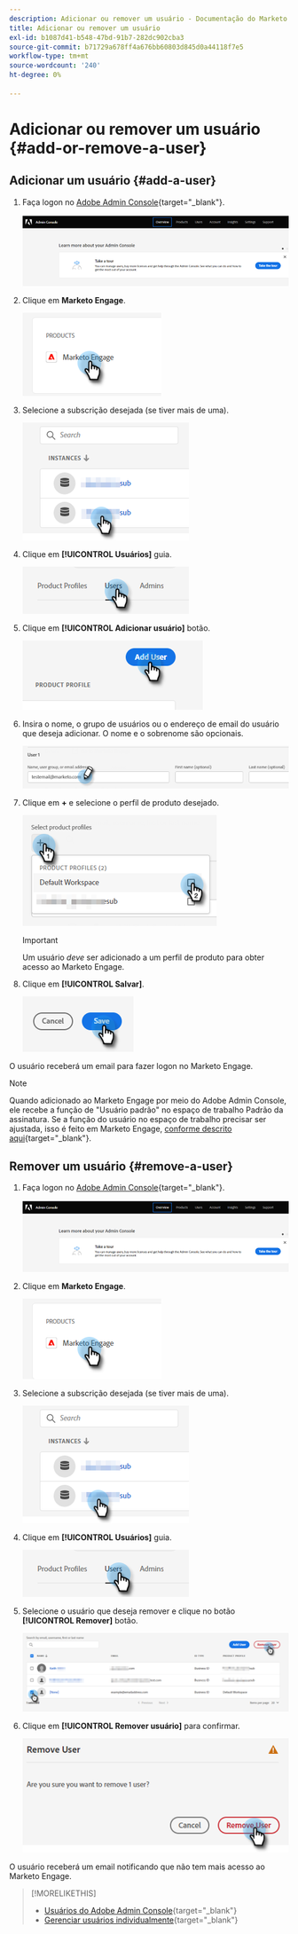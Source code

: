 ```yaml
---
description: Adicionar ou remover um usuário - Documentação do Marketo - Documentação do produto
title: Adicionar ou remover um usuário
exl-id: b1087d41-b548-47bd-91b7-282dc902cba3
source-git-commit: b71729a678ff4a676bb60803d845d0a44118f7e5
workflow-type: tm+mt
source-wordcount: '240'
ht-degree: 0%

---
```


# Adicionar ou remover um usuário {#add-or-remove-a-user}

## Adicionar um usuário {#add-a-user}

1. Faça logon no [Adobe Admin Console](https://adminconsole.adobe.com/){target="_blank"}.

   ![](assets/add-or-remove-a-user-1.png)

1. Clique em **Marketo Engage**.

   ![](assets/add-or-remove-a-user-2.png)

1. Selecione a subscrição desejada (se tiver mais de uma).

   ![](assets/add-or-remove-a-user-3.png)

1. Clique em **[!UICONTROL Usuários]** guia.

   ![](assets/add-or-remove-a-user-4.png)

1. Clique em **[!UICONTROL Adicionar usuário]** botão.

   ![](assets/add-or-remove-a-user-5.png)

1. Insira o nome, o grupo de usuários ou o endereço de email do usuário que deseja adicionar. O nome e o sobrenome são opcionais.

   ![](assets/add-or-remove-a-user-6.png)

1. Clique em **+** e selecione o perfil de produto desejado.

   ![](assets/add-or-remove-a-user-7.png)

   >[!IMPORTANT]
   >
   >Um usuário _deve_ ser adicionado a um perfil de produto para obter acesso ao Marketo Engage.

1. Clique em **[!UICONTROL Salvar]**.

   ![](assets/add-or-remove-a-user-8.png)

O usuário receberá um email para fazer logon no Marketo Engage.

>[!NOTE]
>
>Quando adicionado ao Marketo Engage por meio do Adobe Admin Console, ele recebe a função de &quot;Usuário padrão&quot; no espaço de trabalho Padrão da assinatura. Se a função do usuário no espaço de trabalho precisar ser ajustada, isso é feito em Marketo Engage, [conforme descrito aqui](/help/marketo/product-docs/administration/users-and-roles/managing-user-roles-and-permissions.md){target="_blank"}.

## Remover um usuário {#remove-a-user}

1. Faça logon no [Adobe Admin Console](https://adminconsole.adobe.com/){target="_blank"}.

   ![](assets/add-or-remove-a-user-9.png)

1. Clique em **Marketo Engage**.

   ![](assets/add-or-remove-a-user-10.png)

1. Selecione a subscrição desejada (se tiver mais de uma).

   ![](assets/add-or-remove-a-user-11.png)

1. Clique em **[!UICONTROL Usuários]** guia.

   ![](assets/add-or-remove-a-user-12.png)

1. Selecione o usuário que deseja remover e clique no botão **[!UICONTROL Remover]** botão.

   ![](assets/add-or-remove-a-user-13.png)

1. Clique em **[!UICONTROL Remover usuário]** para confirmar.

   ![](assets/add-or-remove-a-user-14.png)

O usuário receberá um email notificando que não tem mais acesso ao Marketo Engage.

>[!MORELIKETHIS]
>
>* [Usuários do Adobe Admin Console](https://helpx.adobe.com/enterprise/using/users.html){target="_blank"}
>* [Gerenciar usuários individualmente](https://helpx.adobe.com/enterprise/using/manage-users-individually.html){target="_blank"}
